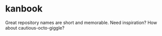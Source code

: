 # kanbook
Great repository names are short and memorable. Need inspiration? How about cautious-octo-giggle?
